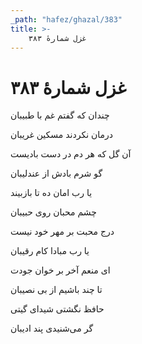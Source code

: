 ```yaml
---
_path: "hafez/ghazal/383"
title: >-
    غزل شمارهٔ ۳۸۳
---
```

# غزل شمارهٔ ۳۸۳

<div class="b" id="bn1"><div class="m1"><p>چندان که گفتم غم با طبیبان</p></div>
<div class="m2"><p>درمان نکردند مسکین غریبان</p></div></div>
<div class="b" id="bn2"><div class="m1"><p>آن گل که هر دم در دست بادیست</p></div>
<div class="m2"><p>گو شرم بادش از عندلیبان</p></div></div>
<div class="b" id="bn3"><div class="m1"><p>یا رب امان ده تا بازبیند</p></div>
<div class="m2"><p>چشم محبان روی حبیبان</p></div></div>
<div class="b" id="bn4"><div class="m1"><p>درج محبت بر مهر خود نیست</p></div>
<div class="m2"><p>یا رب مبادا کام رقیبان</p></div></div>
<div class="b" id="bn5"><div class="m1"><p>ای منعم آخر بر خوان جودت</p></div>
<div class="m2"><p>تا چند باشیم از بی نصیبان</p></div></div>
<div class="b" id="bn6"><div class="m1"><p>حافظ نگشتی شیدای گیتی</p></div>
<div class="m2"><p>گر می‌شنیدی پند ادیبان</p></div></div>
